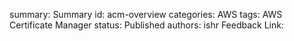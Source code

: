 summary: Summary
id: acm-overview
categories: AWS
tags: AWS Certificate Manager
status: Published
authors: ishr
Feedback Link: 

